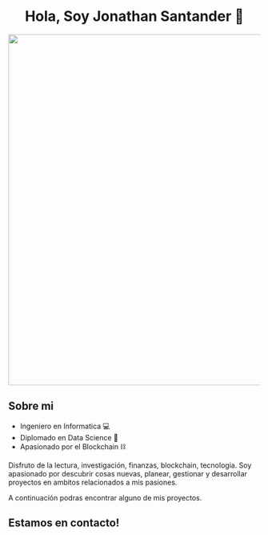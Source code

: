 <div align ="center">
<h1 align="center"> Hola, Soy Jonathan Santander 👋</h1>
</div>
<img src="https://i.imgur.com/jUfoQb7.gif" width="700"/>

## Sobre mi

- Ingeniero en Informatica 💻
- Diplomado en Data Science 🔬
- Apasionado por el Blockchain ⛓️

Disfruto de la lectura, investigación, finanzas, blockchain, tecnologia. Soy apasionado por descubrir cosas nuevas, planear, gestionar y desarrollar proyectos en ambitos relacionados a mis pasiones.

A continuación podras encontrar alguno de mis proyectos.

<h2>Estamos en contacto!</h2>

<!--
**lInTeeh/lInTeeh** is a ✨ _special_ ✨ repository because its `README.md` (this file) appears on your GitHub profile.

Here are some ideas to get you started:

- 🔭 I’m currently working on ...
- 🌱 I’m currently learning ...
- 👯 I’m looking to collaborate on ...
- 🤔 I’m looking for help with ...
- 💬 Ask me about ...
- 📫 How to reach me: ...
- 😄 Pronouns: ...
- ⚡ Fun fact: ...
-->
